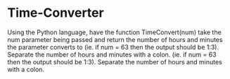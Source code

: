 # Time-Converter
Using the Python language, have the function TimeConvert(num) take the num parameter being passed and return the number of hours and minutes the parameter converts to (ie. if num = 63 then the output should be 1:3). Separate the number of hours and minutes with a colon. (ie. if num = 63 then the output should be 1:3). Separate the number of hours and minutes with a colon.
